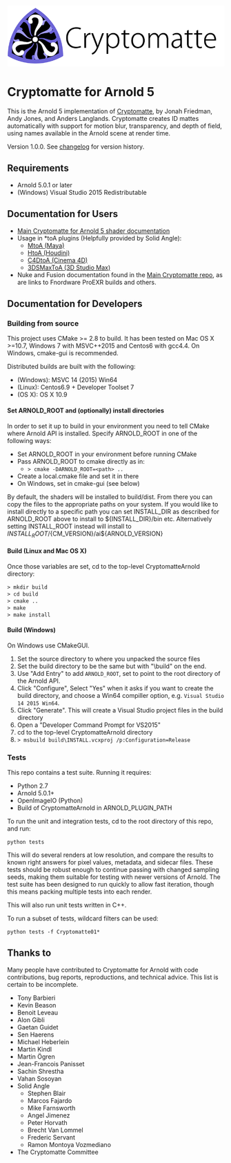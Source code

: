 ![Cryptomatte Logo](/docs/header.png)

# Cryptomatte for Arnold 5

This is the Arnold 5 implementation of [Cryptomatte](https://github.com/Psyop/Cryptomatte), by Jonah Friedman, Andy Jones, and Anders Langlands. Cryptomatte creates ID mattes automatically with support for motion blur, transparency, and depth of field, using names available in the Arnold scene at render time. 

Version 1.0.0. See [changelog](CHANGELOG.md) for version history. 

## Requirements

* Arnold 5.0.1 or later
* (Windows) Visual Studio 2015 Redistributable

## Documentation for Users

* [Main Cryptomatte for Arnold 5 shader documentation](/docs/cryptomatte.md)
* Usage in \*toA plugins (Helpfully provided by Solid Angle):
  * [MtoA (Maya)](https://support.solidangle.com/display/A5AFMUG/Cryptomatte)
  * [HtoA (Houdini)](https://support.solidangle.com/display/A5AFHUG/Cryptomatte)
  * [C4DtoA (Cinema 4D)](https://support.solidangle.com/display/A5AFCUG/Cryptomatte)
  * [3DSMaxToA (3D Studio Max)](https://support.solidangle.com/display/A5AF3DSUG/Cryptomatte)
* Nuke and Fusion documentation found in the [Main Cryptomatte repo](https://github.com/Psyop/Cryptomatte), as are links to Fnordware ProEXR builds and others.

## Documentation for Developers

### Building from source

This project uses CMake >= 2.8 to build. It has been tested on Mac OS X >=10.7, Windows 7 with MSVC++2015 and Centos6 with gcc4.4. On Windows, cmake-gui is recommended. 

Distributed builds are built with the following:
* (Windows): MSVC 14 (2015) Win64
* (Linux): Centos6.9 + Developer Toolset 7
* (OS X): OS X 10.9 

#### Set ARNOLD_ROOT and (optionally) install directories

In order to set it up to build in your environment you need to tell CMake where Arnold API is installed. Specify ARNOLD_ROOT in one of the following ways:
* Set ARNOLD_ROOT in your environment before running CMake
* Pass ARNOLD_ROOT to cmake directly as in:
  * `> cmake -DARNOLD_ROOT=<path> ..`
* Create a local.cmake file and set it in there
* On Windows, set in cmake-gui (see below)

By default, the shaders will be installed to build/dist. From there you can copy the files to the appropriate paths on your system. If you would like to install directly to a specific path you can set INSTALL_DIR as described for ARNOLD_ROOT above to install to ${INSTALL_DIR}/bin etc. Alternatively setting INSTALL_ROOT instead will install to ${INSTALL_ROOT}/${CM_VERSION}/ai${ARNOLD_VERSION}

#### Build (Linux and Mac OS X)

Once those variables are set, cd to the top-level CryptomatteArnold directory:

```
> mkdir build
> cd build
> cmake ..
> make
> make install
```

#### Build (Windows)

On Windows use CMakeGUI. 
1. Set the source directory to where you unpacked the source files
2. Set the build directory to be the same but with "\build" on the end. 
3. Use "Add Entry" to add `ARNOLD_ROOT`, set to point to the root directory of the Arnold API. 
4. Click "Configure", Select "Yes" when it asks if you want to create the build directory, and choose a Win64 compiller option, e.g. `Visual Studio 14 2015 Win64`. 
5. Click "Generate". This will create a Visual Studio project files in the build directory
6. Open a "Developer Command Prompt for VS2015"
7. cd to the top-level CryptomatteArnold directory
8. `> msbuild build\INSTALL.vcxproj /p:Configuration=Release`

### Tests

This repo contains a test suite. Running it requires:

* Python 2.7
* Arnold 5.0.1+
* OpenImageIO (Python) 
* Build of CryptomatteArnold in ARNOLD_PLUGIN_PATH

To run the unit and integration tests, cd to the root directory of this repo, and run: 

```
python tests
```

This will do several renders at low resolution, and compare the results to known right answers for
pixel values, metadata, and sidecar files. These tests should be robust enough to continue passing 
with changed sampling seeds, making them suitable for testing with newer versions of Arnold. The 
test suite has been designed to run quickly to allow fast iteration, though this means packing 
multiple tests into each render. 

This will also run unit tests written in C++. 

To run a subset of tests, wildcard filters can be used:

```
python tests -f Cryptomatte01*
```

## Thanks to

Many people have contributed to Cryptomatte for Arnold with code contributions, bug reports, reproductions, and technical advice. This list is certain to be incomplete. 

* Tony Barbieri
* Kevin Beason
* Benoit Leveau
* Alon Gibli
* Gaetan Guidet
* Sen Haerens
* Michael Heberlein
* Martin Kindl
* Martin Ögren
* Jean-Francois Panisset
* Sachin Shrestha
* Vahan Sosoyan
* Solid Angle
  * Stephen Blair
  * Marcos Fajardo
  * Mike Farnsworth
  * Angel Jimenez
  * Peter Horvath
  * Brecht Van Lommel
  * Frederic Servant
  * Ramon Montoya Vozmediano
* The Cryptomatte Committee
